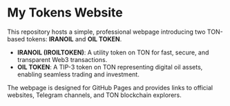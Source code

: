 # My Tokens Website

This repository hosts a simple, professional webpage introducing two TON-based tokens: **IRANOIL** and **OIL TOKEN**.

- **IRANOIL (IROILTOKEN)**: A utility token on TON for fast, secure, and transparent Web3 transactions.
- **OIL TOKEN**: A TIP-3 token on TON representing digital oil assets, enabling seamless trading and investment.

The webpage is designed for GitHub Pages and provides links to official websites, Telegram channels, and TON blockchain explorers.
